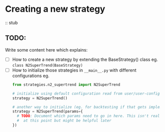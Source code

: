 # Creating a new strategy
:: stub

## TODO:
Write some content here which explains:
- [ ] How to create a new strategy 
  by extending the BaseStrategy() class eg. `class N2SuperTrend(BaseStrategy)`
- [ ] How to initialize those strategies in `__main__.py` with different configurations eg.
  ```python
  from strategies.n2_supertrend import N2SuperTrend
  
  # initialize using default configuration read from user/user-config.ini
  strategy = N2SuperTrend()
  
  # another way to initialize (eg. for backtesting if that gets implemented):
  strategy = N2SuperTrend(params={
    # TODO: Document which params need to go in here. This isn't really needed 
    #  at this point but might be helpful later
  })
  ```